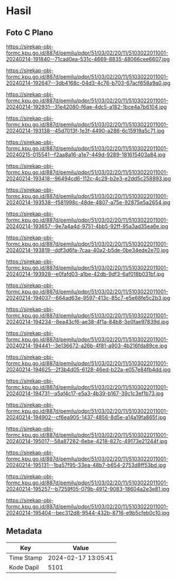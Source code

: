 # Hasil

## Foto C Plano

https://sirekap-obj-formc.kpu.go.id/887d/pemilu/pdpr/51/03/02/20/11/5103022011001-20240214-191840--71cad0ea-531c-4669-8835-48066cee6607.jpg

https://sirekap-obj-formc.kpu.go.id/887d/pemilu/pdpr/51/03/02/20/11/5103022011001-20240214-192647--3db4168c-04d3-4c76-b703-67acf658a9a0.jpg

https://sirekap-obj-formc.kpu.go.id/887d/pemilu/pdpr/51/03/02/20/11/5103022011001-20240214-192931--31e42080-f6ae-4dc5-a182-1bce4a7b6104.jpg

https://sirekap-obj-formc.kpu.go.id/887d/pemilu/pdpr/51/03/02/20/11/5103022011001-20240214-193138--45d7013f-1e3f-4490-a286-6c15919a5c71.jpg

https://sirekap-obj-formc.kpu.go.id/887d/pemilu/pdpr/51/03/02/20/11/5103022011001-20240215-015541--f2aa8a16-a1e7-449d-9289-181615403a84.jpg

https://sirekap-obj-formc.kpu.go.id/887d/pemilu/pdpr/51/03/02/20/11/5103022011001-20240214-193418--96494cd6-112c-4c29-b2e3-e2dd5c258993.jpg

https://sirekap-obj-formc.kpu.go.id/887d/pemilu/pdpr/51/03/02/20/11/5103022011001-20240214-193538--f581998c-48de-4807-a75e-92875e5a2654.jpg

https://sirekap-obj-formc.kpu.go.id/887d/pemilu/pdpr/51/03/02/20/11/5103022011001-20240214-193657--9e7a4a4d-9751-4bb5-92ff-95a3ad35ea6e.jpg

https://sirekap-obj-formc.kpu.go.id/887d/pemilu/pdpr/51/03/02/20/11/5103022011001-20240214-193819--ddf3d6fa-7caa-40a2-b5de-0be34ede2e70.jpg

https://sirekap-obj-formc.kpu.go.id/887d/pemilu/pdpr/51/03/02/20/11/5103022011001-20240214-193928--e0fafd03-a1be-42db-9df3-6af018b031bf.jpg

https://sirekap-obj-formc.kpu.go.id/887d/pemilu/pdpr/51/03/02/20/11/5103022011001-20240214-194037--664ad63e-9597-413c-85c7-e5e68fe5c2b3.jpg

https://sirekap-obj-formc.kpu.go.id/887d/pemilu/pdpr/51/03/02/20/11/5103022011001-20240214-194234--8ea43cf6-ae38-4f1a-84b8-3e0fae97839d.jpg

https://sirekap-obj-formc.kpu.go.id/887d/pemilu/pdpr/51/03/02/20/11/5103022011001-20240214-194441--3e136672-a26b-4f81-a903-4b216fda89ce.jpg

https://sirekap-obj-formc.kpu.go.id/887d/pemilu/pdpr/51/03/02/20/11/5103022011001-20240214-194625--2f3b4d05-6128-46ed-b22a-e057e84fb4dd.jpg

https://sirekap-obj-formc.kpu.go.id/887d/pemilu/pdpr/51/03/02/20/11/5103022011001-20240214-194731--a5af4c17-e5a3-4b39-b167-39c1c3ef1b73.jpg

https://sirekap-obj-formc.kpu.go.id/887d/pemilu/pdpr/51/03/02/20/11/5103022011001-20240214-194902--cf6ea905-1437-4856-8d5e-a14a19fa865f.jpg

https://sirekap-obj-formc.kpu.go.id/887d/pemilu/pdpr/51/03/02/20/11/5103022011001-20240214-195017--58a87282-6ebe-4218-827c-49173e21244f.jpg

https://sirekap-obj-formc.kpu.go.id/887d/pemilu/pdpr/51/03/02/20/11/5103022011001-20240214-195131--1ba57f95-33ea-48b7-b654-2753d8ff53bd.jpg

https://sirekap-obj-formc.kpu.go.id/887d/pemilu/pdpr/51/03/02/20/11/5103022011001-20240214-195257--b7259f05-079b-4912-9083-18604a2e3e81.jpg

https://sirekap-obj-formc.kpu.go.id/887d/pemilu/pdpr/51/03/02/20/11/5103022011001-20240214-195404--bec312d8-9544-432b-8716-e9b5cfeb0c10.jpg


## Metadata

| Key        | Value               |
| ---------- | ------------------- |
| Time Stamp | 2024-02-17 13:05:41 |
| Kode Dapil | 5101                |



